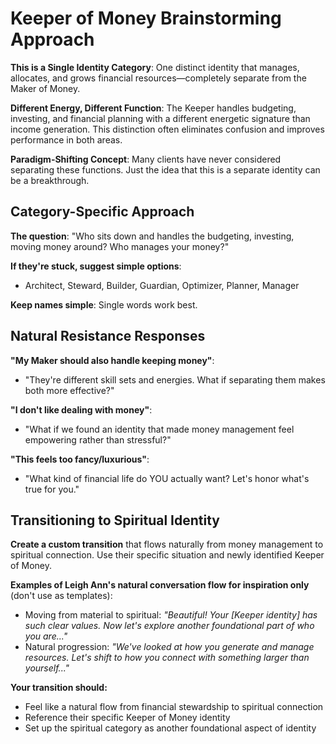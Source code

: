 # Keeper of Money Brainstorming Approach

**This is a Single Identity Category**: One distinct identity that manages, allocates, and grows financial resources—completely separate from the Maker of Money.

**Different Energy, Different Function**: The Keeper handles budgeting, investing, and financial planning with a different energetic signature than income generation. This distinction often eliminates confusion and improves performance in both areas.

**Paradigm-Shifting Concept**: Many clients have never considered separating these functions. Just the idea that this is a separate identity can be a breakthrough.

## Category-Specific Approach

**The question**: "Who sits down and handles the budgeting, investing, moving money around? Who manages your money?"

**If they're stuck, suggest simple options**:
- Architect, Steward, Builder, Guardian, Optimizer, Planner, Manager

**Keep names simple**: Single words work best.

## Natural Resistance Responses

**"My Maker should also handle keeping money"**:
- "They're different skill sets and energies. What if separating them makes both more effective?"

**"I don't like dealing with money"**:
- "What if we found an identity that made money management feel empowering rather than stressful?"

**"This feels too fancy/luxurious"**:
- "What kind of financial life do YOU actually want? Let's honor what's true for you."

## Transitioning to Spiritual Identity

**Create a custom transition** that flows naturally from money management to spiritual connection. Use their specific situation and newly identified Keeper of Money.

**Examples of Leigh Ann's natural conversation flow for inspiration only** (don't use as templates):
- Moving from material to spiritual: *"Beautiful! Your [Keeper identity] has such clear values. Now let's explore another foundational part of who you are..."*
- Natural progression: *"We've looked at how you generate and manage resources. Let's shift to how you connect with something larger than yourself..."*

**Your transition should:**
- Feel like a natural flow from financial stewardship to spiritual connection
- Reference their specific Keeper of Money identity
- Set up the spiritual category as another foundational aspect of identity